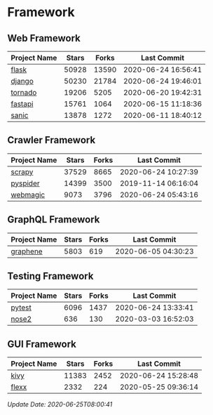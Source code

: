 # Framework

## Web Framework

| Project Name | Stars | Forks | Last Commit |
| ------------ | ----- | ----- | ----------- |
| [flask](https://github.com/pallets/flask) | 50928 | 13590 | 2020-06-24 16:56:41 |
| [django](https://github.com/django/django) | 50230 | 21784 | 2020-06-24 19:46:01 |
| [tornado](https://github.com/tornadoweb/tornado) | 19206 | 5205 | 2020-06-20 19:42:31 |
| [fastapi](https://github.com/tiangolo/fastapi) | 15761 | 1064 | 2020-06-15 11:18:36 |
| [sanic](https://github.com/huge-success/sanic) | 13878 | 1272 | 2020-06-11 18:40:12 |

## Crawler Framework

| Project Name | Stars | Forks | Last Commit |
| ------------ | ----- | ----- | ----------- |
| [scrapy](https://github.com/scrapy/scrapy) | 37529 | 8665 | 2020-06-24 10:27:39 |
| [pyspider](https://github.com/binux/pyspider) | 14399 | 3500 | 2019-11-14 06:16:04 |
| [webmagic](https://github.com/code4craft/webmagic) | 9073 | 3796 | 2020-06-24 05:43:16 |

## GraphQL Framework

| Project Name | Stars | Forks | Last Commit |
| ------------ | ----- | ----- | ----------- |
| [graphene](https://github.com/graphql-python/graphene) | 5803 | 619 | 2020-06-05 04:30:23 |

## Testing Framework

| Project Name | Stars | Forks | Last Commit |
| ------------ | ----- | ----- | ----------- |
| [pytest](https://github.com/pytest-dev/pytest) | 6096 | 1437 | 2020-06-24 13:33:41 |
| [nose2](https://github.com/nose-devs/nose2) | 636 | 130 | 2020-03-03 16:52:03 |

## GUI Framework

| Project Name | Stars | Forks | Last Commit |
| ------------ | ----- | ----- | ----------- |
| [kivy](https://github.com/kivy/kivy) | 11383 | 2452 | 2020-06-24 15:28:48 |
| [flexx](https://github.com/flexxui/flexx) | 2332 | 224 | 2020-05-25 09:36:14 |

*Update Date: 2020-06-25T08:00:41*